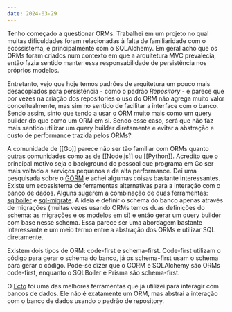 ```yaml
---
date: 2024-03-29
---
```


Tenho começado a questionar ORMs. Trabalhei em um projeto no qual muitas dificuldades foram relacionadas à falta de familiaridade com o ecossistema, e principalmente com o SQLAlchemy. Em geral acho que os ORMs foram criados num contexto em que a arquitetura MVC prevalecia, então fazia sentido manter essa responsabilidade de persistência nos próprios modelos. 

Entretanto, vejo que hoje temos padrões de arquitetura um pouco mais desacoplados para persistência - como o padrão *Repository* - e parece que por vezes na criação dos repositories o uso do ORM não agrega muito valor conceitualmente, mas sim no sentido de facilitar a interface com o banco. Sendo assim, sinto que tendo a usar o ORM muito mais como um query builder do que como um ORM em si. Sendo esse caso, será que não faz mais sentido utilizar um query builder diretamente e evitar a abstração e custo de performance trazida pelos ORMs?

A comunidade de [[Go]] parece não ser tão familiar com ORMs quanto outras comunidades como as de [[Node.js]] ou [[Python]]. Acredito que o principal motivo seja o background do pessoal que programa em Go ser mais voltado a serviços pequenos e de alta performance. Dei uma pesquisada sobre o [GORM](https://github.com/go-gorm/gorm) e achei algumas coisas bastante interessantes. Existe um ecossistema de ferramentas alternativas para a interação com o banco de dados. Alguns sugerem a combinação de duas ferramentas: [sqlboiler](https://github.com/volatiletech/sqlboiler) e [sql-migrate](https://github.com/rubenv/sql-migrate). A ideia é definir o schema do banco apenas através de migrações (muitas vezes usando ORMs temos duas definições do schema: as migrações e os modelos em si) e então gerar um query builder com base nesse schema. Essa parece ser uma abordagem bastante interessante e um meio termo entre a abstração dos ORMs e utilizar SQL diretamente.

Existem dois tipos de ORM: code-first e schema-first. Code-first utilizam o código para gerar o schema do banco, já os schema-first usam o schema para gerar o código. Pode-se dizer que o GORM e SQLAlchemy são ORMs code-first, enquanto o SQLBoiler e Prisma são schema-first.

O [Ecto](https://hexdocs.pm/ecto/Ecto.html) foi uma das melhores ferramentas que já utilizei para interagir com bancos de dados. Ele não é exatamente um ORM, mas abstrai a interação com o banco de dados usando o padrão de repository.
